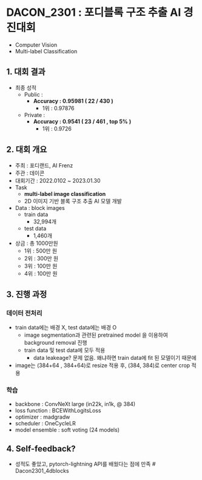 # DACON_2301 : 포디블록 구조 추출 AI 경진대회
- Computer Vision
- Multi-label Classification


## 1. 대회 결과
- 최종 성적
    - Public  :
        - **Accuracy : 0.95981  ( 22 / 430 )**
            - 1위 : 0.97876
    - Private :
        - **Accuracy : 0.9541  ( 23 / 461 , top 5% )**
            - 1위 : 0.9726

## 2. 대회 개요
- 주최 : 포디랜드, AI Frenz
- 주관 : 데이콘
- 대회기간 : 2022.0102 ~ 2023.01.30
- Task
    - **multi-label image classification**
    - 2D 이미지 기반 블록 구조 추출 AI 모델 개발
- Data : block images
    - train data
        - 32,994개
    - test data
        - 1,460개
- 상금 : 총 1000만원
    - 1위 : 500만 원  
    - 2위 : 300만 원  
    - 3위 : 100만 원  
    - 4위 : 100만 원  

## 3. 진행 과정
### 데이터 전처리
- train data에는 배경 X, test data에는 배경 O  
    - image segmentation과 관련된 pretrained model 을 이용하여 background removal 진행  
    - train data 및 test data에 모두 적용
        - data leakeage? 문제 없음. 왜냐하면 train data에 fit 된 모델이기 때문에  
- image는 (384+64 , 384+64)로 resize 적용 후, (384, 384)로 center crop 적용

### 학습
- backbone : ConvNeXt large (in22k, in1k, @ 384)  
- loss function : BCEWithLogitsLoss  
- optimizer : madgradw  
- scheduler : OneCycleLR    
- model ensemble : soft voting (24 models)

## 4. Self-feedback?
- 성적도 좋았고, pytorch-lightning API를 배웠다는 점에 만족  # Dacon2301_4dblocks
